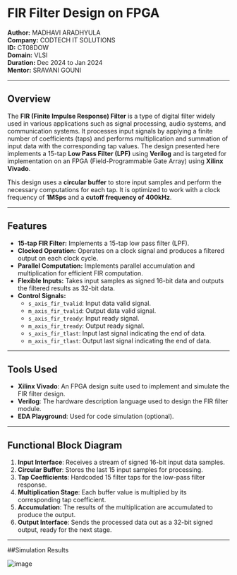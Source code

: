 # **FIR Filter Design on FPGA**

**Author:** MADHAVI ARADHYULA  
**Company:** CODTECH IT SOLUTIONS  
**ID:** CT08DOW  
**Domain:** VLSI  
**Duration:** Dec 2024 to Jan 2024  
**Mentor:** SRAVANI GOUNI

---

## **Overview**

The **FIR (Finite Impulse Response) Filter** is a type of digital filter widely used in various applications such as signal processing, audio systems, and communication systems. It processes input signals by applying a finite number of coefficients (taps) and performs multiplication and summation of input data with the corresponding tap values. The design presented here implements a 15-tap **Low Pass Filter (LPF)** using **Verilog** and is targeted for implementation on an FPGA (Field-Programmable Gate Array) using **Xilinx Vivado**.

This design uses a **circular buffer** to store input samples and perform the necessary computations for each tap. It is optimized to work with a clock frequency of **1MSps** and a **cutoff frequency of 400kHz**.

---

## **Features**

- **15-tap FIR Filter:** Implements a 15-tap low pass filter (LPF).
- **Clocked Operation:** Operates on a clock signal and produces a filtered output on each clock cycle.
- **Parallel Computation:** Implements parallel accumulation and multiplication for efficient FIR computation.
- **Flexible Inputs:** Takes input samples as signed 16-bit data and outputs the filtered results as 32-bit data.
- **Control Signals:**
  - `s_axis_fir_tvalid`: Input data valid signal.
  - `m_axis_fir_tvalid`: Output data valid signal.
  - `s_axis_fir_tready`: Input ready signal.
  - `m_axis_fir_tready`: Output ready signal.
  - `s_axis_fir_tlast`: Input last signal indicating the end of data.
  - `m_axis_fir_tlast`: Output last signal indicating the end of data.

---

## **Tools Used**

- **Xilinx Vivado**: An FPGA design suite used to implement and simulate the FIR filter design.
- **Verilog**: The hardware description language used to design the FIR filter module.
- **EDA Playground**: Used for code simulation (optional).

---

## **Functional Block Diagram**

1. **Input Interface**: Receives a stream of signed 16-bit input data samples.
2. **Circular Buffer**: Stores the last 15 input samples for processing.
3. **Tap Coefficients**: Hardcoded 15 filter taps for the low-pass filter response.
4. **Multiplication Stage**: Each buffer value is multiplied by its corresponding tap coefficient.
5. **Accumulation**: The results of the multiplication are accumulated to produce the output.
6. **Output Interface**: Sends the processed data out as a 32-bit signed output, ready for the next stage.

---

##Simulation Results

![image](https://github.com/user-attachments/assets/7ce16976-e1a4-4621-8e13-e0047051d503)

